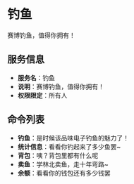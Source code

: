 # 钓鱼
赛博钓鱼，值得你拥有！

## 服务信息
- **服务名**：钓鱼
- **说明**：赛博钓鱼，值得你拥有！
- **权限限定**：所有人

## 命令列表
- **钓鱼**：是时候该品味电子钓鱼的魅力了！
- **统计信息**：看看你钓起来了多少鱼罢~
- **背包**：咦？背包里都有什么呢
- **卖鱼**：学林北卖鱼，走十年弯路~
- **余额**：看看你的钱包还有多少钱罢
